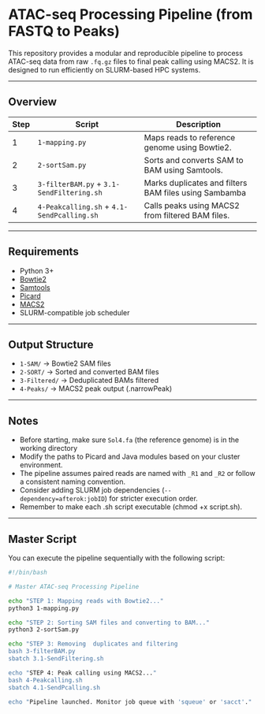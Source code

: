 # ATAC-seq Processing Pipeline (from FASTQ to Peaks)

This repository provides a modular and reproducible pipeline to process ATAC-seq data from raw `.fq.gz` files to final peak calling using MACS2. It is designed to run efficiently on SLURM-based HPC systems.

---

## Overview

| Step | Script           | Description                                                               |
|------|------------------|---------------------------------------------------------------------------|
| 1    | `1-mapping.py`       | Maps reads to reference genome using Bowtie2.                            |
| 2    | `2-sortSam.py`   | Sorts and converts SAM to BAM using Samtools.                 |
| 3    | `3-filterBAM.py` + `3.1-SendFiltering.sh`    | Marks duplicates and filters BAM files using Sambamba       |
| 4    | `4-Peakcalling.sh` + `4.1-SendPcalling.sh`     |  Calls peaks using MACS2 from filtered BAM files.               |

---

##  Requirements

- Python 3+
- [Bowtie2](http://bowtie-bio.sourceforge.net/bowtie2/)
- [Samtools](http://www.htslib.org/)
- [Picard](https://broadinstitute.github.io/picard/)
- [MACS2](https://github.com/macs3-project/MACS)
- SLURM-compatible job scheduler

---


## Output Structure

- `1-SAM/` → Bowtie2 SAM files
- `2-SORT/` → Sorted and converted BAM files
- `3-Filtered/` → Deduplicated BAMs filtered
- `4-Peaks/` → MACS2 peak output (.narrowPeak)

---

##  Notes
- Before starting, make sure `Sol4.fa` (the reference genome) is in the working directory
- Modify the paths to Picard and Java modules based on your cluster environment.
- The pipeline assumes paired reads are named with `_R1` and `_R2` or follow a consistent naming convention.
- Consider adding SLURM job dependencies (`--dependency=afterok:jobID`) for stricter execution order.
- Remember to make each .sh script executable (chmod +x script.sh).

---

##  Master Script

You can execute the pipeline sequentially with the following script:

```bash
#!/bin/bash

# Master ATAC-seq Processing Pipeline

echo "STEP 1: Mapping reads with Bowtie2..."
python3 1-mapping.py

echo "STEP 2: Sorting SAM files and converting to BAM..."
python3 2-sortSam.py

echo "STEP 3: Removing  duplicates and filtering
bash 3-filterBAM.py 
sbatch 3.1-SendFiltering.sh

echo "STEP 4: Peak calling using MACS2..."
bash 4-Peakcalling.sh 
sbatch 4.1-SendPcalling.sh

echo "Pipeline launched. Monitor job queue with 'squeue' or 'sacct'."
